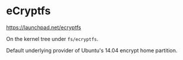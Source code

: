 # eCryptfs

<https://launchpad.net/ecryptfs>

On the kernel tree under `fs/ecryptfs`.

Default underlying provider of Ubuntu's 14.04 encrypt home partition.
